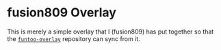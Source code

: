 # fusion809 Overlay
This is merely a simple overlay that I (fusion809) has put together so that the [`funtoo-overlay`](https://github.com/funtoo/funtoo-overlay) repository can sync from it.

